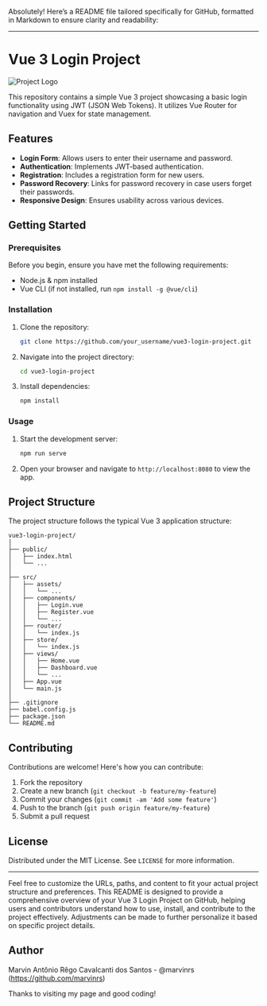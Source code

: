 Absolutely! Here’s a README file tailored specifically for GitHub, formatted in Markdown to ensure clarity and readability:

---

# Vue 3 Login Project

![Project Logo](https://example.com/project-logo.png)

This repository contains a simple Vue 3 project showcasing a basic login functionality using JWT (JSON Web Tokens). It utilizes Vue Router for navigation and Vuex for state management.

## Features

- **Login Form**: Allows users to enter their username and password.
- **Authentication**: Implements JWT-based authentication.
- **Registration**: Includes a registration form for new users.
- **Password Recovery**: Links for password recovery in case users forget their passwords.
- **Responsive Design**: Ensures usability across various devices.

## Getting Started

### Prerequisites

Before you begin, ensure you have met the following requirements:

- Node.js & npm installed
- Vue CLI (if not installed, run `npm install -g @vue/cli`)

### Installation

1. Clone the repository:

   ```bash
   git clone https://github.com/your_username/vue3-login-project.git
   ```

2. Navigate into the project directory:

   ```bash
   cd vue3-login-project
   ```

3. Install dependencies:

   ```bash
   npm install
   ```

### Usage

1. Start the development server:

   ```bash
   npm run serve
   ```

2. Open your browser and navigate to `http://localhost:8080` to view the app.

## Project Structure

The project structure follows the typical Vue 3 application structure:

```
vue3-login-project/
│
├── public/
│   ├── index.html
│   └── ...
│
├── src/
│   ├── assets/
│   │   └── ...
│   ├── components/
│   │   ├── Login.vue
│   │   ├── Register.vue
│   │   └── ...
│   ├── router/
│   │   └── index.js
│   ├── store/
│   │   └── index.js
│   ├── views/
│   │   ├── Home.vue
│   │   ├── Dashboard.vue
│   │   └── ...
│   ├── App.vue
│   └── main.js
│
├── .gitignore
├── babel.config.js
├── package.json
└── README.md
```

## Contributing

Contributions are welcome! Here's how you can contribute:

1. Fork the repository
2. Create a new branch (`git checkout -b feature/my-feature`)
3. Commit your changes (`git commit -am 'Add some feature'`)
4. Push to the branch (`git push origin feature/my-feature`)
5. Submit a pull request

## License

Distributed under the MIT License. See `LICENSE` for more information.

---

Feel free to customize the URLs, paths, and content to fit your actual project structure and preferences. This README is designed to provide a comprehensive overview of your Vue 3 Login Project on GitHub, helping users and contributors understand how to use, install, and contribute to the project effectively. Adjustments can be made to further personalize it based on specific project details.

## Author

Marvin Antônio Rêgo Cavalcanti dos Santos - @marvinrs (https://github.com/marvinrs)

Thanks to visiting my page and good coding!
